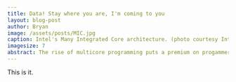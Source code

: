 ```yaml
---
title: Data! Stay where you are, I'm coming to you
layout: blog-post
author: Bryan
image: /assets/posts/MIC.jpg
caption: Intel's Many Integrated Core architecture. (photo courtesy Intel)
imagesize: 7
abstract: The rise of multicore programming puts a premium on progammers who can deal with concurrency.  Those guys suck my balls.  Yeah I said it.  What?  Suck it bitch.
---
```

This is it.
